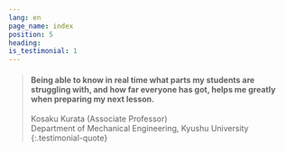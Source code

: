 ```yaml
---
lang: en
page_name: index
position: 5
heading:
is_testimonial: 1
---
```


> #### Being able to know in real time what parts my students are struggling with, and how far everyone has got, helps me greatly when preparing my next lesson.
> Kosaku Kurata (Associate Professor)<br>
> Department of Mechanical Engineering, Kyushu University
{:.testimonial-quote}

